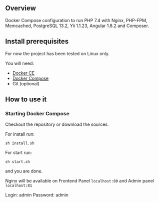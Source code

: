 ## Overview
Docker Compose configuration to run PHP 7.4 with Nginx, PHP-FPM, Memcached, PostgreSQL 13.2, Yii 1.1.23, Angular 1.8.2 and Composer.

## Install prerequisites

For now the project has been tested on Linux only.

You will need:

* [Docker CE](https://docs.docker.com/engine/installation/)
* [Docker Compose](https://docs.docker.com/compose/install)
* Git (optional)

## How to use it

### Starting Docker Compose

Checkout the repository or download the sources.

For install run:

`sh install.sh`

For start run:

`sh start.sh` 

and you are done.

Nginx will be available on Frontend Panel `localhost:80` and Admin panel `localhost:81`


Login: admin 
Password: admin
